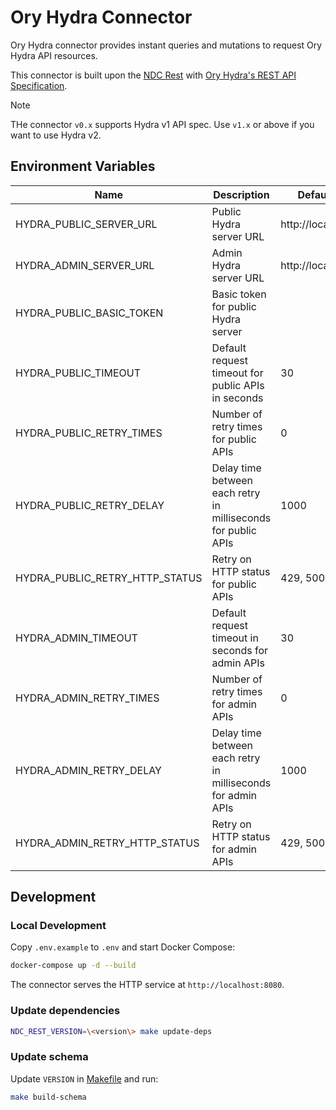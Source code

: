 # Ory Hydra Connector

Ory Hydra connector provides instant queries and mutations to request Ory Hydra API resources.

This connector is built upon the [NDC Rest](https://github.com/hasura/ndc-rest) with [Ory Hydra's REST API Specification](https://raw.githubusercontent.com/ory/hydra/v1.11.10/spec/swagger.json).

> [!NOTE]
> THe connector `v0.x` supports Hydra v1 API spec. Use `v1.x` or above if you want to use Hydra v2.

## Environment Variables

| Name                           | Description                                                   | Default Value         |
| ------------------------------ | ------------------------------------------------------------- | --------------------- |
| HYDRA_PUBLIC_SERVER_URL        | Public Hydra server URL                                       | http://localhost:4444 |
| HYDRA_ADMIN_SERVER_URL         | Admin Hydra server URL                                        | http://localhost:4445 |
| HYDRA_PUBLIC_BASIC_TOKEN       | Basic token for public Hydra server                           |                       |
| HYDRA_PUBLIC_TIMEOUT           | Default request timeout for public APIs in seconds            | 30                    |
| HYDRA_PUBLIC_RETRY_TIMES       | Number of retry times for public APIs                         | 0                     |
| HYDRA_PUBLIC_RETRY_DELAY       | Delay time between each retry in milliseconds for public APIs | 1000                  |
| HYDRA_PUBLIC_RETRY_HTTP_STATUS | Retry on HTTP status for public APIs                          | 429, 500, 502, 503    |
| HYDRA_ADMIN_TIMEOUT            | Default request timeout in seconds for admin APIs             | 30                    |
| HYDRA_ADMIN_RETRY_TIMES        | Number of retry times for admin APIs                          | 0                     |
| HYDRA_ADMIN_RETRY_DELAY        | Delay time between each retry in milliseconds for admin APIs  | 1000                  |
| HYDRA_ADMIN_RETRY_HTTP_STATUS  | Retry on HTTP status for admin APIs                           | 429, 500, 502, 503    |

## Development

### Local Development

Copy `.env.example` to `.env` and start Docker Compose:

```sh
docker-compose up -d --build
```

The connector serves the HTTP service at `http://localhost:8080`.

### Update dependencies

```sh
NDC_REST_VERSION=\<version\> make update-deps
```

### Update schema

Update `VERSION` in [Makefile](./Makefile) and run:

```sh
make build-schema
```
